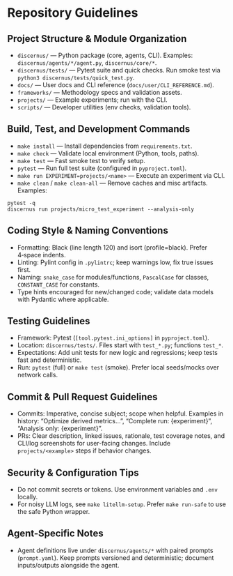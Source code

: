 # Repository Guidelines

## Project Structure & Module Organization
- `discernus/` — Python package (core, agents, CLI). Examples: `discernus/agents/*/agent.py`, `discernus/core/*`.
- `discernus/tests/` — Pytest suite and quick checks. Run smoke test via `python3 discernus/tests/quick_test.py`.
- `docs/` — User docs and CLI reference (`docs/user/CLI_REFERENCE.md`).
- `frameworks/` — Methodology specs and validation assets.
- `projects/` — Example experiments; run with the CLI.
- `scripts/` — Developer utilities (env checks, validation tools).

## Build, Test, and Development Commands
- `make install` — Install dependencies from `requirements.txt`.
- `make check` — Validate local environment (Python, tools, paths).
- `make test` — Fast smoke test to verify setup.
- `pytest` — Run full test suite (configured in `pyproject.toml`).
- `make run EXPERIMENT=projects/<name>` — Execute an experiment via CLI.
- `make clean` / `make clean-all` — Remove caches and misc artifacts.
Examples:
```
pytest -q
discernus run projects/micro_test_experiment --analysis-only
```

## Coding Style & Naming Conventions
- Formatting: Black (line length 120) and isort (profile=black). Prefer 4‑space indents.
- Linting: Pylint config in `.pylintrc`; keep warnings low, fix true issues first.
- Naming: `snake_case` for modules/functions, `PascalCase` for classes, `CONSTANT_CASE` for constants.
- Type hints encouraged for new/changed code; validate data models with Pydantic where applicable.

## Testing Guidelines
- Framework: Pytest (`[tool.pytest.ini_options]` in `pyproject.toml`).
- Location: `discernus/tests/`. Files start with `test_*.py`; functions `test_*`.
- Expectations: Add unit tests for new logic and regressions; keep tests fast and deterministic.
- Run: `pytest` (full) or `make test` (smoke). Prefer local seeds/mocks over network calls.

## Commit & Pull Request Guidelines
- Commits: Imperative, concise subject; scope when helpful. Examples in history: “Optimize derived metrics…”, “Complete run: {experiment}”, “Analysis only: {experiment}”.
- PRs: Clear description, linked issues, rationale, test coverage notes, and CLI/log screenshots for user-facing changes. Include `projects/<example>` steps if behavior changes.

## Security & Configuration Tips
- Do not commit secrets or tokens. Use environment variables and `.env` locally.
- For noisy LLM logs, see `make litellm-setup`. Prefer `make run-safe` to use the safe Python wrapper.

## Agent-Specific Notes
- Agent definitions live under `discernus/agents/*` with paired prompts (`prompt.yaml`). Keep prompts versioned and deterministic; document inputs/outputs alongside the agent.
